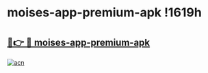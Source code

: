 # moises-app-premium-apk !1619h

# <h2><a href="https://5d7wua.esa.edu.pl?title=moises-app-premium-apk&ref=1619h">🔗👉 🔴 moises-app-premium-apk</a></h2>

[![acn](https://github.com/user-attachments/assets/0f9c940e-d8b0-45ae-aac7-cd30a18b3e1c)](https://5d7wua.esa.edu.pl?title=moises-app-premium-apk&ref=1619h)

